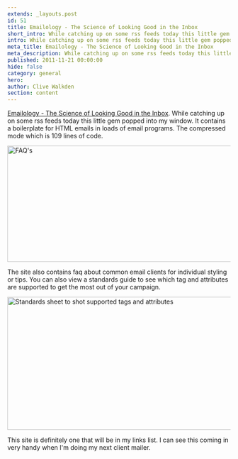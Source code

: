 ```yaml
---
extends: _layouts.post
id: 51
title: Emailology - The Science of Looking Good in the Inbox
short_intro: While catching up on some rss feeds today this little gem popped into my window.
intro: While catching up on some rss feeds today this little gem popped into my window. It contains a boilerplate for HTML emails in loads of email programs. The compressed mode which is 109 lines of code.
meta_title: Emailology - The Science of Looking Good in the Inbox
meta_description: While catching up on some rss feeds today this little gem popped into my window. It contains a boilerplate for HTML emails in loads of email programs.
published: 2011-11-21 00:00:00
hide: false
category: general
hero:
author: Clive Walkden
section: content
---
```


<a href="http://www.emailology.org/#1" rel="nofollow" target="_blank">Emailology - The Science of Looking Good in the Inbox</a>. While catching up on some rss feeds today this little gem popped into my window. It contains a boilerplate for HTML emails in loads of email programs. The compressed mode which is 109 lines of code.

<a href="http://www.emailology.org/#1" rel="nofollow" target="_blank"><img alt="FAQ's" src="/assets/images/blog/articles/emailology_11.jpg" style="width: 540px; height: 262px;" /></a>

The site also contains faq about common email clients for individual styling or tips. You can also view a standards guide to see which tag and attributes are supported to get the most out of your campaign.

<a href="http://www.emailology.org/#1" rel="nofollow" target="_blank"><img alt="Standards sheet to shot supported tags and attributes" src="/assets/images/blog/articles/emailology_21.jpg" style="width: 540px; height: 300px;" /></a>

This site is definitely one that will be in my links list. I can see this coming in very handy when I'm doing my next client mailer.
